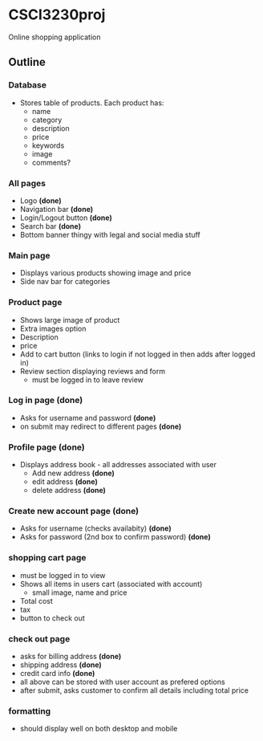 # CSCI3230proj

Online shopping application

## Outline
### Database
- Stores table of products. Each product has:
  - name
  - category
  - description
  - price
  - keywords
  - image
  - comments?
  
### All pages
- Logo **(done)**
- Navigation bar **(done)**
- Login/Logout button **(done)**
- Search bar **(done)**
- Bottom banner thingy with legal and social media stuff
 
### Main page
- Displays various products showing image and price
- Side nav bar for categories

### Product page
- Shows large image of product
- Extra images option
- Description
- price
- Add to cart button (links to login if not logged in then adds after logged in)
- Review section displaying reviews and form
  - must be logged in to leave review
  
### Log in page **(done)**
- Asks for username and password **(done)**
- on submit may redirect to different pages **(done)**

### Profile page **(done)**
- Displays address book - all addresses associated with user
  - Add new address **(done)**
  - edit address **(done)**
  - delete address **(done)**

### Create new account page **(done)**
- Asks for username (checks availabity) **(done)**
- Asks for password (2nd box to confirm password) **(done)**

### shopping cart page
- must be logged in to view
- Shows all items in users cart (associated with account)
  - small image, name and price
- Total cost
- tax
- button to check out

### check out page
- asks for billing address **(done)**
- shipping address **(done)**
- credit card info **(done)**
- all above can be stored with user account as prefered options
- after submit, asks customer to confirm all details including total price

### formatting
- should display well on both desktop and mobile

